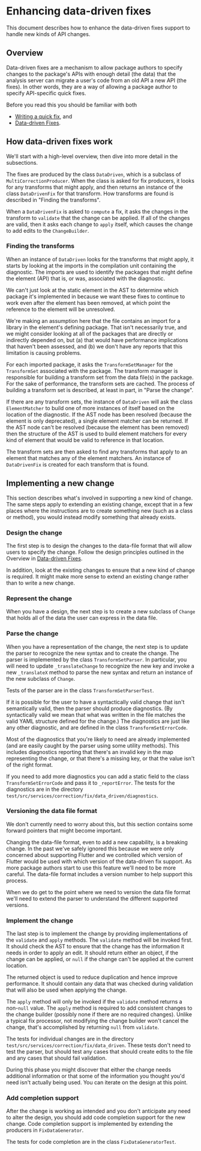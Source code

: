 # Enhancing data-driven fixes

This document describes how to enhance the data-driven fixes support to handle
new kinds of API changes.

## Overview

Data-driven fixes are a mechanism to allow package authors to specify changes to
the package's APIs with enough detail (the data) that the analysis server can
migrate a user's code from an old API a new API (the fixes). In other words,
they are a way of allowing a package author to specify API-specific quick fixes.

Before you read this you should be familiar with both
- [Writing a quick fix](quick_fix.md), and
- [Data-driven Fixes](https://github.com/flutter/flutter/blob/main/docs/contributing/Data-driven-Fixes.md).

## How data-driven fixes work

We'll start with a high-level overview, then dive into more detail in the
subsections.

The fixes are produced by the class `DataDriven`, which is a subclass of
`MultiCorrectionProducer`. When the class is asked for fix producers, it looks
for any transforms that might apply, and then returns an instance of the class
`DataDrivenFix` for that transform. How transforms are found is described in
"Finding the transforms".

When a `DataDrivenFix` is asked to `compute` a fix, it asks the changes in the
transform to `validate` that the change can be applied. If all of the changes
are valid, then it asks each change to `apply` itself, which causes the change
to add edits to the `ChangeBuilder`.

### Finding the transforms

When an instance of `DataDriven` looks for the transforms that might apply,
it starts by looking at the imports in the compilation unit containing the
diagnostic. The imports are used to identify the packages that might define the
element (API) that is, or was, associated with the diagnostic.

We can't just look at the static element in the AST to determine which package
it's implemented in because we want these fixes to continue to work even after
the element has been removed, at which point the reference to the element will
be unresolved.

We're making an assumption here that the file contains an import for a library
in the element's defining package. That isn't necessarily true, and we might
consider looking at all of the packages that are directly or indirectly depended
on, but (a) that would have performance implications that haven't been assessed,
and (b) we don't have any reports that this limitation is causing problems.

For each imported package, it asks the `TransformSetManager` for the
`TransformSet` associated with the package. The transform manager is responsible
for building a transform set from the data file(s) in the package. For the sake
of performance, the transform sets are cached. The process of building a
transform set is described, at least in part, in "Parse the change".

If there are any transform sets, the instance of `DataDriven` will ask the class
`ElementMatcher` to build one of more instances of itself based on the location
of the diagnostic. If the AST node has been resolved (because the element is
only deprecated), a single element matcher can be returned. If the AST node
can't be resolved (because the element has been removed) then the structure of
the AST is used to build element matchers for every kind of element that would
be valid to reference in that location.

The transform sets are then asked to find any transforms that apply to an
element that matches any of the element matchers. An instance of `DataDrivenFix`
is created for each transform that is found.

## Implementing a new change

This section describes what's involved in supporting a new kind of change. The
same steps apply to extending an existing change, except that in a few places
where the instructions are to create something new (such as a class or method),
you would instead modify something that already exists.

### Design the change

The first step is to design the changes to the data-file format that will allow
users to specify the change. Follow the design principles outlined in the
Overview in
[Data-driven Fixes](https://github.com/flutter/flutter/blob/main/docs/contributing/Data-driven-Fixes.md).

In addition, look at the existing changes to ensure that a new kind of change is
required. It might make more sense to extend an existing change rather than to
write a new change.

### Represent the change

When you have a design, the next step is to create a new subclass of `Change`
that holds all of the data the user can express in the data file.

### Parse the change

When you have a representation of the change, the next step is to update the
parser to recognize the new syntax and to create the change. The parser is
implemented by the class `TransformSetParser`. In particular, you will need to
update `_translateChange` to recognize the new key and invoke a new
`_translateX` method to parse the new syntax and return an instance of the new
subclass of `Change`.

Tests of the parser are in the class `TransformSetParserTest`.

If it is possible for the user to have a syntactically valid change that isn't
semantically valid, then the parser should produce diagnostics. (By
syntactically valid we mean that what was written in the file matches the valid
YAML structure defined for the change.) The diagnostics are just like any other
diagnostic, and are defined in the class `TransformSetErrorCode`.

Most of the diagnostics that you're likely to need are already implemented (and
are easily caught by the parser using some utility methods). This includes
diagnostics reporting that there's an invalid key in the map representing the
change, or that there's a missing key, or that the value isn't of the right
format.

If you need to add more diagnostics you can add a static field to the class
`TransformSetErrorCode` and pass it to `_reportError`. The tests for the
diagnostics are in the directory
`test/src/services/correction/fix/data_driven/diagnostics`.

### Versioning the data file format

We don't currently need to worry about this, but this section contains some
forward pointers that might become important.

Changing the data-file format, even to add a new capability, is a breaking
change. In the past we've safely ignored this because we were only concerned
about supporting Flutter and we controlled which version of Flutter would be
used with which version of the data-driven fix support. As more package authors
start to use this feature we'll need to be more careful. The data-file format
includes a version number to help support this process.

When we do get to the point where we need to version the data file format we'll
need to extend the parser to understand the different supported versions.

### Implement the change

The last step is to implement the change by providing implementations of the
`validate` and `apply` methods. The `validate` method will be invoked first. It
should check the AST to ensure that the change has the information it needs in
order to apply an edit. It should return either an object, if the change can be
applied, or `null` if the change can't be applied at the current location.

The returned object is used to reduce duplication and hence improve performance.
It should contain any data that was checked during validation that will also be
used when applying the change.

The `apply` method will only be invoked if the `validate` method returns a
non-`null` value. The `apply` method is required to add consistent changes to
the change builder (possibly none if there are no required changes). Unlike a
typical fix processor, not modifying the change builder won't cancel the change,
that's accomplished by returning `null` from `validate`.

The tests for individual changes are in the directory
`test/src/services/correction/fix/data_driven`. These tests don't need to test
the parser, but should test any cases that should create edits to the file and
any cases that should fail validation.

During this phase you might discover that either the change needs additional
information or that some of the information you thought you'd need isn't
actually being used. You can iterate on the design at this point.

### Add completion support

After the change is working as intended and you don't anticipate any need to
alter the design, you should add code completion support for the new change.
Code completion support is implemented by extending the producers in
`FixDataGenerator`.

The tests for code completion are in the class `FixDataGeneratorTest`.
